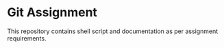 # Git Assignment
This repository contains shell script and documentation as per assignment requirements.
